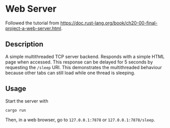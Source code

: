 # Web Server

Followed the tutorial from <https://doc.rust-lang.org/book/ch20-00-final-project-a-web-server.html>.

## Description

A simple multithreaded TCP server backend. Responds with a simple HTML page when accessed. This response can be delayed for 5 seconds by requesting the `/sleep` URI. This demonstrates the multithreaded behaviour because other tabs can still load while one thread is sleeping.

## Usage

Start the server with

```bash
cargo run
```

Then, in a web browser, go to `127.0.0.1:7878` or `127.0.0.1:7878/sleep`.